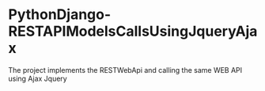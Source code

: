 # PythonDjango-RESTAPIModelsCallsUsingJqueryAjax
The project implements the RESTWebApi and calling the same WEB API using Ajax Jquery
